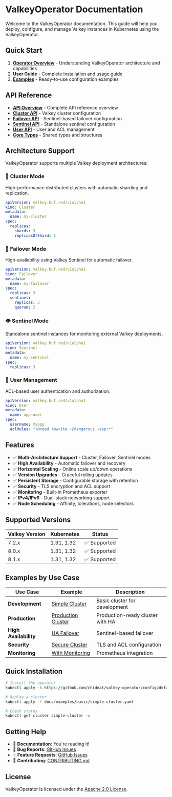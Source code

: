 # ValkeyOperator Documentation

Welcome to the ValkeyOperator documentation. This guide will help you deploy, configure, and manage Valkey instances in Kubernetes using the ValkeyOperator.

## Quick Start

1. **[Operator Overview](./guides/operator-overview.md)** - Understanding ValkeyOperator architecture and capabilities
2. **[User Guide](./guides/user-guide.md)** - Complete installation and usage guide
3. **[Examples](./examples/)** - Ready-to-use configuration examples

## API Reference

- **[API Overview](./api/index.md)** - Complete API reference overview
- **[Cluster API](./api/v1alpha1-cluster.md)** - Valkey cluster configuration
- **[Failover API](./api/v1alpha1-failover.md)** - Sentinel-based failover configuration
- **[Sentinel API](./api/v1alpha1-sentinel.md)** - Standalone sentinel configuration
- **[User API](./api/v1alpha1-user.md)** - User and ACL management
- **[Core Types](./api/core-types.md)** - Shared types and structures

## Architecture Support

ValkeyOperator supports multiple Valkey deployment architectures:

### 🔧 **Cluster Mode**
High-performance distributed clusters with automatic sharding and replication.

```yaml
apiVersion: valkey.buf.red/v1alpha1
kind: Cluster
metadata:
  name: my-cluster
spec:
  replicas:
    shards: 3
    replicasOfShard: 1
```

### 🔄 **Failover Mode** 
High-availability using Valkey Sentinel for automatic failover.

```yaml
apiVersion: valkey.buf.red/v1alpha1
kind: Failover
metadata:
  name: my-failover
spec:
  replicas: 3
  sentinel:
    replicas: 3
    quorum: 2
```

### 👁️ **Sentinel Mode**
Standalone sentinel instances for monitoring external Valkey deployments.

```yaml
apiVersion: valkey.buf.red/v1alpha1
kind: Sentinel
metadata:
  name: my-sentinel
spec:
  replicas: 3
```

### 🔐 **User Management**
ACL-based user authentication and authorization.

```yaml
apiVersion: valkey.buf.red/v1alpha1
kind: User
metadata:
  name: app-user
spec:
  username: myapp
  aclRules: "+@read +@write -@dangerous ~app:*"
```

## Features

- ✅ **Multi-Architecture Support** - Cluster, Failover, Sentinel modes
- ✅ **High Availability** - Automatic failover and recovery
- ✅ **Horizontal Scaling** - Online scale up/down operations
- ✅ **Version Upgrades** - Graceful rolling updates
- ✅ **Persistent Storage** - Configurable storage with retention
- ✅ **Security** - TLS encryption and ACL support
- ✅ **Monitoring** - Built-in Prometheus exporter
- ✅ **IPv4/IPv6** - Dual-stack networking support
- ✅ **Node Scheduling** - Affinity, tolerations, node selectors

## Supported Versions

| Valkey Version | Kubernetes | Status |
|---------------|------------|---------|
| 7.2.x | 1.31, 1.32 | ✅ Supported |
| 8.0.x | 1.31, 1.32 | ✅ Supported |
| 8.1.x | 1.31, 1.32 | ✅ Supported |

## Examples by Use Case

| Use Case | Example | Description |
|----------|---------|-------------|
| **Development** | [Simple Cluster](./examples/basic/simple-cluster.yaml) | Basic cluster for development |
| **Production** | [Production Cluster](./examples/production/production-cluster.yaml) | Production-ready cluster with HA |
| **High Availability** | [HA Failover](./examples/basic/simple-failover.yaml) | Sentinel-based failover |
| **Security** | [Secure Cluster](./examples/production/secure-cluster.yaml) | TLS and ACL configuration |
| **Monitoring** | [With Monitoring](./examples/advanced/monitoring.yaml) | Prometheus integration |

## Quick Installation

```bash
# Install the operator
kubectl apply -k https://github.com/chideat/valkey-operator/config/default

# Deploy a cluster
kubectl apply -f docs/examples/basic/simple-cluster.yaml

# Check status
kubectl get cluster simple-cluster -w
```

## Getting Help

- 📖 **Documentation**: You're reading it!
- 🐛 **Bug Reports**: [GitHub Issues](https://github.com/chideat/valkey-operator/issues)
- 💡 **Feature Requests**: [GitHub Issues](https://github.com/chideat/valkey-operator/issues)
- 🤝 **Contributing**: [CONTRIBUTING.md](../CONTRIBUTING.md)

## License

ValkeyOperator is licensed under the [Apache 2.0 License](../LICENSE).